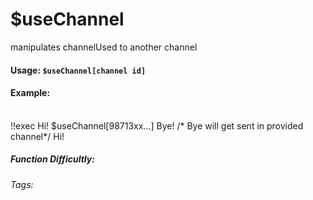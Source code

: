 # $useChannel
manipulates channelUsed to another channel

#### Usage: `$useChannel[channel id]`

#### Example: 

<br/>
<discord-messages>
    <discord-message>
        !!exec Hi! $useChannel[98713xx...] Bye! /* Bye will get sent in provided channel*/
    </discord-message>
    <discord-message :bot="true" author="Custom Command" avatar="https://media.discordapp.net/avatars/725721249652670555/781224f90c3b841ba5b40678e032f74a.webp">
        Hi!
    </discord-message>
</discord-messages>

##### Function Difficultly: <Badge type="tip" text="Easy" vertical="middle" /> 
###### Tags: <Badge type="tip" text="channel" vertical="middle" /> <Badge type="tip" text="use" vertical="middle" /> <Badge type="tip" text="run" vertical="middle" />

